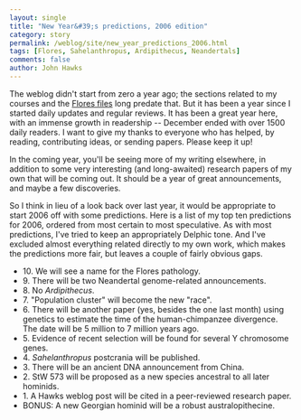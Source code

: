 ```yaml
---
layout: single 
title: "New Year&#39;s predictions, 2006 edition" 
category: story
permalink: /weblog/site/new_year_predictions_2006.html
tags: [Flores, Sahelanthropus, Ardipithecus, Neandertals] 
comments: false 
author: John Hawks 
---
```



<p>
The weblog didn't start from zero a year ago; the sections related to my courses and the <a href="weblog/fossils/flores/">Flores files</a> long predate that. But it has been a year since I started daily updates and regular reviews. It has been a great year here, with an immense growth in readership -- December ended with over 1500 daily readers. I want to give my thanks to everyone who has helped, by reading, contributing ideas, or sending papers. Please keep it up! 
</p>

<p>
In the coming year, you'll be seeing more of my writing elsewhere, in addition to some very interesting (and long-awaited) research papers of my own that will be coming out. It should be a year of great announcements, and maybe a few discoveries. 
</p>

<p>
So I think in lieu of a look back over last year, it would be appropriate to start 2006 off with some predictions. Here is a list of my top ten predictions for 2006, ordered from most certain to most speculative. As with most predictions, I've tried to keep an appropriately Delphic tone. And I've excluded almost everything related directly to my own work, which makes the predictions more fair, but leaves a couple of fairly obvious gaps.
</p>

<ul>

<li>10. We will see a name for the Flores pathology.</li>

<li>9. There will be two Neandertal genome-related announcements.</li>

<li>8. No <i>Ardipithecus</i>.</li>

<li>7. "Population cluster" will become the new "race". </li>

<li>6. There will be another paper (yes, besides the one last month) using genetics to estimate the time of the human-chimpanzee divergence. The date will be 5 million to 7 million years ago.</li>

<li>5. Evidence of recent selection will be found for several Y chromosome genes. </li>

<li>4. <i>Sahelanthropus</i> postcrania will be published. </li>

<li>3. There will be an ancient DNA announcement from China.</li>

<li>2. StW 573 will be proposed as a new species ancestral to all later hominids.</li>

<li>1. A Hawks weblog post will be cited in a peer-reviewed research paper.  </li>

<li>BONUS: A new Georgian hominid will be a robust australopithecine.</li>

</ul>

